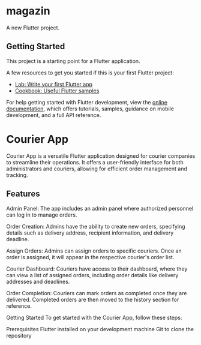 # magazin

A new Flutter project.

## Getting Started

This project is a starting point for a Flutter application.

A few resources to get you started if this is your first Flutter project:

- [Lab: Write your first Flutter app](https://docs.flutter.dev/get-started/codelab)
- [Cookbook: Useful Flutter samples](https://docs.flutter.dev/cookbook)

For help getting started with Flutter development, view the
[online documentation](https://docs.flutter.dev/), which offers tutorials,
samples, guidance on mobile development, and a full API reference.

# Courier App
Courier App is a versatile Flutter application designed for courier companies to streamline their operations. It offers a user-friendly interface for both administrators and couriers, allowing for efficient order management and tracking.

## Features
Admin Panel: The app includes an admin panel where authorized personnel can log in to manage orders.

Order Creation: Admins have the ability to create new orders, specifying details such as delivery address, recipient information, and delivery deadline.

Assign Orders: Admins can assign orders to specific couriers. Once an order is assigned, it will appear in the respective courier's order list.

Courier Dashboard: Couriers have access to their dashboard, where they can view a list of assigned orders, including order details like delivery addresses and deadlines.

Order Completion: Couriers can mark orders as completed once they are delivered. Completed orders are then moved to the history section for reference.

Getting Started
To get started with the Courier App, follow these steps:

Prerequisites
Flutter installed on your development machine
Git to clone the repository

